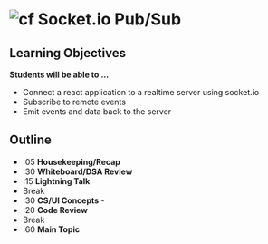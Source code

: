 ![cf](http://i.imgur.com/7v5ASc8.png) Socket.io Pub/Sub
=======================================================

## Learning Objectives

**Students will be able to ...**

* Connect a react application to a realtime server using socket.io
* Subscribe to remote events
* Emit events and data back to the server

## Outline
* :05 **Housekeeping/Recap**
* :30 **Whiteboard/DSA Review**
* :15 **Lightning Talk**
* Break
* :30 **CS/UI Concepts** -
* :20 **Code Review**
* Break
* :60 **Main Topic**

